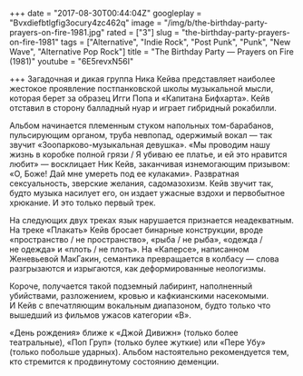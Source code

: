 +++
date = "2017-08-30T00:44:04Z"
googleplay = "Bvxdiefbtlgfig3ocury4zc462q"
image = "/img/b/the-birthday-party-prayers-on-fire-1981.jpg"
rated = ["3"]
slug = "the-birthday-party-prayers-on-fire-1981"
tags = ["Alternative", "Indie Rock", "Post Punk", "Punk", "New Wave", "Alternative Pop Rock"]
title = "The Birthday Party — Prayers on Fire (1981)"
youtube = "6E5revxN56I"

+++
Загадочная и&nbsp;дикая группа Ника Кейва представляет наиболее жестокое проявление постпанковской школы музыкальной мысли, которая берет за&nbsp;образец Игги Попа и&nbsp;&laquo;Капитана Бифхарта&raquo;. Кейв отставил в&nbsp;сторону балладный нуар и&nbsp;играет гибридный рокабилли.

Альбом начинается племенным стуком напольных том-барабанов, пульсирующим органом, труба невпопад, одержимый вокал&nbsp;&mdash; так звучит &laquo;Зоопарково-музыкальная девушка&raquo;. &laquo;Мы&nbsp;проводим нашу жизнь в&nbsp;коробке полной грязи&nbsp;/ Я&nbsp;убиваю ее&nbsp;платье, и&nbsp;ей&nbsp;это нравится любит&raquo;&nbsp;&mdash; восклицает Ник Кейв, заканчивая изнемогающим призывом: &laquo;О, Боже! Дай мне умереть под ее&nbsp;кулаками&raquo;. Развратная сексуальность, зверские желания, садомазохизм. Кейв звучит так, будто музыка насилует его, он&nbsp;издает ужасные вздохи и&nbsp;первобытное хрюкание. И&nbsp;это только первый трек.

На&nbsp;следующих двух треках язык нарушается признается неадекватным. На&nbsp;треке &laquo;Плакать&raquo; Кейв бросает бинарные конструкции, вроде &laquo;пространство&nbsp;/ не&nbsp;пространство&raquo;, &laquo;рыба&nbsp;/ не&nbsp;рыба&raquo;, &laquo;одежда&nbsp;/ не&nbsp;одежда&raquo; и&nbsp;&laquo;плоть&nbsp;/ не&nbsp;плоть&raquo;. На&nbsp;&laquo;Каперсе&raquo;, написанном Женевьевой МакГакин, семантика превращается в&nbsp;колбасу&nbsp;&mdash; слова разгрызаются и&nbsp;изрыгаются, как деформированные неологизмы.

Короче, получается такой подземный лабиринт, наполненный убийствами, разложением, кровью и&nbsp;кафкианскими насекомыми. И&nbsp;Кейв с&nbsp;впечатляющим вокальным диапазоном, будто только что вышедший из&nbsp;фильмов ужасов категории &laquo;B&raquo;.

&laquo;День рождения&raquo; ближе к&nbsp;&laquo;Джой Дивижн&raquo; (только более театральные), &laquo;Поп Груп&raquo; (только булее жуткие) или &laquo;Пере Убу&raquo; (только побольше ударных). Альбом настоятельно рекомендуется тем, кто стремится к&nbsp;продвинутому состоянию деменции.
